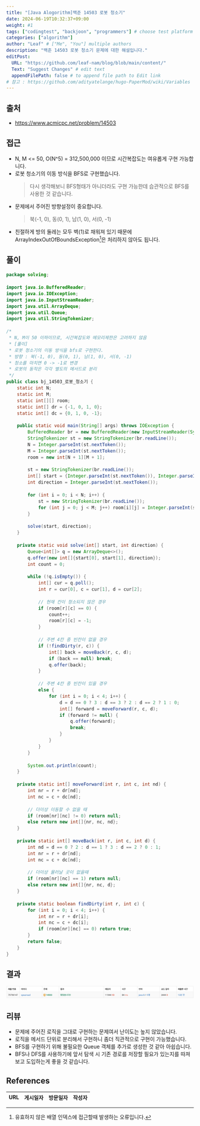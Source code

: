 ```yaml
---
title: "[Java Alogorithm]백준 14503 로봇 청소기"
date: 2024-06-19T10:32:37+09:00
weight: #1
tags: ["codingtest", "backjoon", "programmers"] # choose test platform
categories: ["algorithm"]
author: "Leaf" # ["Me", "You"] multiple authors
description: "백준 14503 로봇 청소기 문제에 대한 해설입니다."
editPost:
  URL: "https://github.com/leaf-nam/blog/blob/main/content/"
  Text: "Suggest Changes" # edit text
  appendFilePath: false # to append file path to Edit link
# 참고 : https://github.com/adityatelange/hugo-PaperMod/wiki/Variables
---
```


## 출처

- https://www.acmicpc.net/problem/14503

## 접근

- N, M <= 50, O(N^5) = 312,500,000 이므로 시간복잡도는 여유롭게 구현 가능합니다.
- 로봇 청소기의 이동 방식을 BFS로 구현했습니다.
  > 다시 생각해보니 BFS형태가 아니더라도 구현 가능한데 습관적으로 BFS를 사용한 것 같습니다.
- 문제에서 주어진 방향설정이 중요합니다.
  > 북(-1, 0), 동(0, 1), 남(1, 0), 서(0, -1)
- 친절하게 방의 둘레는 모두 벽(1)로 채워져 있기 때문에 ArrayIndexOutOfBoundsException[^1]은 처리하지 않아도 됩니다.

## 풀이

```java
package solving;

import java.io.BufferedReader;
import java.io.IOException;
import java.io.InputStreamReader;
import java.util.ArrayDeque;
import java.util.Queue;
import java.util.StringTokenizer;

/*
 * N, M이 50 이하이므로, 시간복잡도와 메모리제한은 고려하지 않음
 * [풀이]
 * 로봇 청소기의 이동 방식을 bfs로 구현한다.
 * 방향 : 북(-1, 0), 동(0, 1), 남(1, 0), 서(0, -1)
 * 청소를 마치면 0 -> -1로 변경
 * 로봇의 동작은 각각 별도의 메서드로 분리
 */
public class bj_14503_로봇_청소기 {
    static int N;
    static int M;
    static int[][] room;
    static int[] dr = {-1, 0, 1, 0};
    static int[] dc = {0, 1, 0, -1};

    public static void main(String[] args) throws IOException {
        BufferedReader br = new BufferedReader(new InputStreamReader(System.in));
        StringTokenizer st = new StringTokenizer(br.readLine());
        N = Integer.parseInt(st.nextToken());
        M = Integer.parseInt(st.nextToken());
        room = new int[N + 1][M + 1];

        st = new StringTokenizer(br.readLine());
        int[] start = {Integer.parseInt(st.nextToken()), Integer.parseInt(st.nextToken())};
        int direction = Integer.parseInt(st.nextToken());

        for (int i = 0; i < N; i++) {
            st = new StringTokenizer(br.readLine());
            for (int j = 0; j < M; j++) room[i][j] = Integer.parseInt(st.nextToken());
        }

        solve(start, direction);
    }

    private static void solve(int[] start, int direction) {
        Queue<int[]> q = new ArrayDeque<>();
        q.offer(new int[]{start[0], start[1], direction});
        int count = 0;

        while (!q.isEmpty()) {
            int[] cur = q.poll();
            int r = cur[0], c = cur[1], d = cur[2];

            // 현재 칸이 청소되지 않은 경우
            if (room[r][c] == 0) {
                count++;
                room[r][c] = -1;
            }

            // 주변 4칸 중 빈칸이 없을 경우
            if (!findDirty(r, c)) {
                int[] back = moveBack(r, c, d);
                if (back == null) break;
                q.offer(back);
            }

            // 주변 4칸 중 빈칸이 있을 경우
            else {
                for (int i = 0; i < 4; i++) {
                    d = d == 0 ? 3 : d == 3 ? 2 : d == 2 ? 1 : 0;
                    int[] forward = moveForward(r, c, d);
                    if (forward != null) {
                        q.offer(forward);
                        break;
                    }
                }
            }
        }

        System.out.println(count);
    }

    private static int[] moveForward(int r, int c, int nd) {
        int nr = r + dr[nd];
        int nc = c + dc[nd];

        // 더이상 이동할 수 없을 때
        if (room[nr][nc] != 0) return null;
        else return new int[]{nr, nc, nd};
    }

    private static int[] moveBack(int r, int c, int d) {
        int nd = d == 0 ? 2 : d == 1 ? 3 : d == 2 ? 0 : 1;
        int nr = r + dr[nd];
        int nc = c + dc[nd];

        // 더이상 물러날 곳이 없을때
        if (room[nr][nc] == 1) return null;
        else return new int[]{nr, nc, d};
    }

    private static boolean findDirty(int r, int c) {
        for (int i = 0; i < 4; i++) {
            int nr = r + dr[i];
            int nc = c + dc[i];
            if (room[nr][nc] == 0) return true;
        }
        return false;
    }
}
```

## 결과

![result](result.png)

## 리뷰

- 문제에 주어진 로직을 그대로 구현하는 문제여서 난이도는 높지 않았습니다.
- 로직을 메서드 단위로 분리해서 구현하니 좀더 직관적으로 구현이 가능했습니다.
- BFS를 구현하기 위해 불필요한 Queue 객체를 추가로 생성한 것 같아 아쉽습니다.
- BFS나 DFS를 사용하기에 앞서 탐색 시 기존 경로를 저장할 필요가 있는지를 따져보고 도입하는게 좋을 것 같습니다.

## References

| URL | 게시일자 | 방문일자 | 작성자 |
| :-- | :------- | :------- | :----- |

[^1]: 유효하지 않은 배열 인덱스에 접근할때 발생하는 오류입니다.
